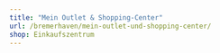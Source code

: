 ```yaml
---
title: "Mein Outlet & Shopping-Center"
url: /bremerhaven/mein-outlet-und-shopping-center/
shop: Einkaufszentrum
---
```

